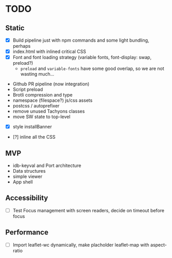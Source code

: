 # TODO

## Static

- [x] Build pipeline just with npm commands and some light bundling, perhaps
- [x] index.html with inlined critical CSS
- [x] Font and font loading strategy (variable fonts, font-display: swap, preload?)
  - `preload` and `variable-fonts` have some good overlap, so we are not wasting much...
- Github PR pipeline (now integration)
- Script preload
- Brotli compression and type
- namespace (filespace?) js/css assets
- postcss / autoprefixer
- remove unused Tachyons classes
- move SW state to top-level
- [x] style installBanner
- [?] inline all the CSS

## MVP

- idb-keyval and Port architecture
- Data structures
- simple viewer
- App shell

## Accessibility

- [ ] Test Focus management with screen readers, decide on timeout before focus

## Performance

- [ ] Import leaflet-wc dynamically, make placholder leaflet-map with aspect-ratio
